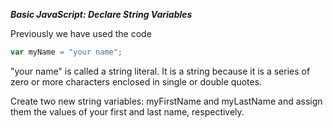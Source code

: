 ***Basic JavaScript: Declare String Variables***

Previously we have used the code

```javascript
var myName = "your name";
```

"your name" is called a string literal. It is a string because it is a series of zero or more characters enclosed in single or double quotes.


Create two new string variables: myFirstName and myLastName and assign them the values of your first and last name, respectively.


